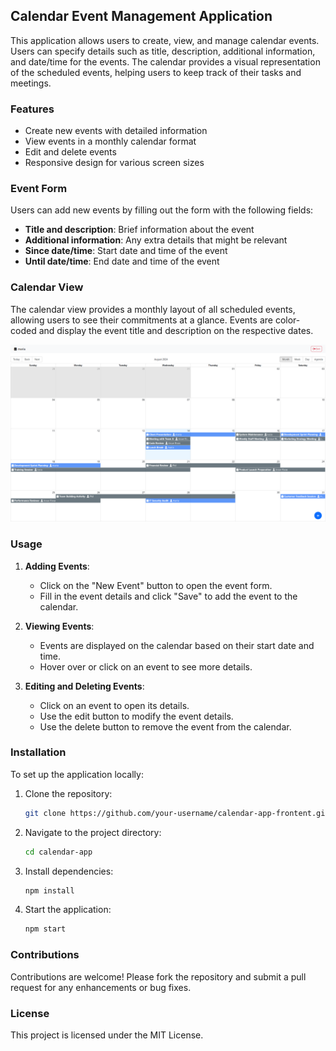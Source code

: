 ## Calendar Event Management Application

This application allows users to create, view, and manage calendar events. Users can specify details such as title, description, additional information, and date/time for the events. The calendar provides a visual representation of the scheduled events, helping users to keep track of their tasks and meetings.

### Features

- Create new events with detailed information
- View events in a monthly calendar format
- Edit and delete events
- Responsive design for various screen sizes

### Event Form

Users can add new events by filling out the form with the following fields:

- **Title and description**: Brief information about the event
- **Additional information**: Any extra details that might be relevant
- **Since date/time**: Start date and time of the event
- **Until date/time**: End date and time of the event

### Calendar View

The calendar view provides a monthly layout of all scheduled events, allowing users to see their commitments at a glance. Events are color-coded and display the event title and description on the respective dates.

![Calendar View](./app-preview.png)

### Usage

1. **Adding Events**:

   - Click on the "New Event" button to open the event form.
   - Fill in the event details and click "Save" to add the event to the calendar.

2. **Viewing Events**:

   - Events are displayed on the calendar based on their start date and time.
   - Hover over or click on an event to see more details.

3. **Editing and Deleting Events**:
   - Click on an event to open its details.
   - Use the edit button to modify the event details.
   - Use the delete button to remove the event from the calendar.

### Installation

To set up the application locally:

1. Clone the repository:
   ```bash
   git clone https://github.com/your-username/calendar-app-frontent.git
   ```
2. Navigate to the project directory:
   ```bash
   cd calendar-app
   ```
3. Install dependencies:
   ```bash
   npm install
   ```
4. Start the application:
   ```bash
   npm start
   ```

### Contributions

Contributions are welcome! Please fork the repository and submit a pull request for any enhancements or bug fixes.

### License

This project is licensed under the MIT License.
